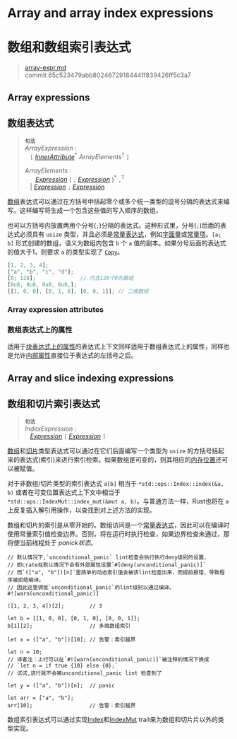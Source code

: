 # Array and array index expressions
# 数组和数组索引表达式

>[array-expr.md](https://github.com/rust-lang/reference/blob/master/src/expressions/array-expr.md)\
>commit 65c523479abb8024672918444ff839426ff5c3a7

## Array expressions
## 数组表达式

> **<sup>句法</sup>**\
> _ArrayExpression_ :\
> &nbsp;&nbsp; `[` [_InnerAttribute_]<sup>\*</sup> _ArrayElements_<sup>?</sup> `]`
>
> _ArrayElements_ :\
> &nbsp;&nbsp; &nbsp;&nbsp; [_Expression_] ( `,` [_Expression_] )<sup>\*</sup> `,`<sup>?</sup>\
> &nbsp;&nbsp; | [_Expression_] `;` [_Expression_]

[数组](../types/array.md)表达式可以通过在方括号中括起零个或多个统一类型的逗号分隔的表达式来编写。这样编写将生成一个包含这些值的写入顺序的数组。

也可以方括号内放置两用个分号(`;`)分隔的表达式。这种形式里，分号(`;`)后面的表达式必须具有 `usize` 类型，并且必须是[常量表达式][constant expression]，例如[字面量](../tokens.md#字面量)或[常量项](../items/constant-items.md)。`[a; b]` 形式创建的数组，语义为数组内包含 `b` 个 `a` 值的副本。如果分号后面的表达式的值大于1，则要求 `a` 的类型实现了 [`Copy`](../special-types-and-traits.md#copy)。

```rust
[1, 2, 3, 4];
["a", "b", "c", "d"];
[0; 128];              // 内含128个0的数组
[0u8, 0u8, 0u8, 0u8,];
[[1, 0, 0], [0, 1, 0], [0, 0, 1]]; // 二维数组
```

### Array expression attributes
### 数组表达式上的属性

适用于[块表达式上的属性][attributes on block expressions]的表达式上下文同样适用于数组表达式上的属性，同样也是允许[内部属性][Inner attributes]直接位于表达式的左括号之后。

## Array and slice indexing expressions
## 数组和切片索引表达式

> **<sup>句法</sup>**\
> _IndexExpression_ :\
> &nbsp;&nbsp; [_Expression_] `[` [_Expression_] `]`

[数组](../types/array.md)和[切片](../types/slice.md)类型表达式可以通过在它们后面编写一个类型为 `usize` 的方括号括起来的表达式(索引)来进行索引检索。如果数组是可变的，则其相应的[内存位置][memory location]还可以被赋值。

对于非数组/切片类型的索引表达式 `a[b]` 相当于 `*std::ops::Index::index(&a, b)` 或者在可变位置表达式上下文中相当于 `*std::ops::IndexMut::index_mut(&mut a, b)`。与普通方法一样，Rust也将在 `a` 上反复插入解引用操作，以查找到对上述方法的实现。

数组和切片的索引是从零开始的。数组访问是一个[常量表达式][constant expression]，因此可以在编译时使用常量索引值检查边界。否则，将在运行时执行检查，如果边界检查未通过，那将使当前线程处于 *panick状态*。

```rust,should_panic
// 默认情况下,`unconditional_panic` lint检查会执行执行deny级别的设置，
// 即crate在默认情况下会有外部属性设置`#[deny(unconditional_panic)]`
// 而`(["a", "b"])[n]`里简单的动态索引值会被该lint检查出来，而提前报错，导致程序被拒绝编译。
// 因此这里调低`unconditional_panic`的lint级别以通过编译。
#![warn(unconditional_panic)]

([1, 2, 3, 4])[2];        // 3

let b = [[1, 0, 0], [0, 1, 0], [0, 0, 1]];
b[1][2];                  // 多维数组索引

let x = (["a", "b"])[10]; // 告警：索引越界

let n = 10; 
// 译者注：上行可以在`#![warn(unconditional_panic)]`被注释的情况下换成
// `let n = if true {10} else {0};` 
// 试试,这行就不会被unconditional_panic lint 检查到了
  
let y = (["a", "b"])[n];  // panic

let arr = ["a", "b"];
arr[10];                  // 告警：索引越界
```

数组索引表达式可以通过实现[Index]和[IndexMut] trait来为数组和切片片以外的类型实现。

[IndexMut]: https://doc.rust-lang.org/std/ops/trait.IndexMut.html
[Index]: https://doc.rust-lang.org/std/ops/trait.Index.html
[Inner attributes]: ../attributes.md
[_Expression_]: ../expressions.md
[_InnerAttribute_]: ../attributes.md
[attributes on block expressions]: block-expr.md#块表达式上的属性
[constant expression]: ../const_eval.md#常量表达式
[memory location]: ../expressions.md#位置表达式和值表达式